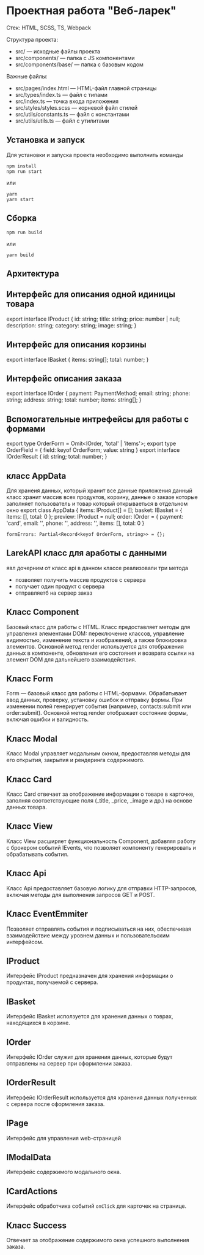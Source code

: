 # Проектная работа "Веб-ларек"

Стек: HTML, SCSS, TS, Webpack

Структура проекта:

- src/ — исходные файлы проекта
- src/components/ — папка с JS компонентами
- src/components/base/ — папка с базовым кодом

Важные файлы:

- src/pages/index.html — HTML-файл главной страницы
- src/types/index.ts — файл с типами
- src/index.ts — точка входа приложения
- src/styles/styles.scss — корневой файл стилей
- src/utils/constants.ts — файл с константами
- src/utils/utils.ts — файл с утилитами

## Установка и запуск

Для установки и запуска проекта необходимо выполнить команды

```
npm install
npm run start
```

или

```
yarn
yarn start
```

## Сборка

```
npm run build
```

или

```
yarn build
```

## Архитектура

## Интерфейс для описания одной идиницы товара

export interface IProduct {
id: string;
title: string;
price: number | null;
description: string;
category: string;
image: string;
}

## Интерфейс для описания корзины

export interface IBasket {
items: string[];
total: number;
}

## Интерфейс описания заказа

export interface IOrder {
payment: PaymentMethod;
email: string;
phone: string;
address: string;
total: number;
items: string[];
}

## Вспомогательные интрефейсы для работы с формами

export type OrderForm = Omit<IOrder, 'total' | 'items'>;
export type OrderField = {
field: keyof OrderForm;
value: string
}
export interface IOrderResult {
id: string;
total: number;
}

## класс AppData

Для хранеия данных, который хранит все данные приложения
данный класс хранит массив всех продуктов, корзину, данные о заказе которые заполняет пользователь
и товар который открываеться в отдельном окно
export class AppData {
items: IProduct[] = [];
basket: IBasket = {
items: [],
total: 0
};
preview: IProduct = null;
order: IOrder = {
payment: 'card',
email: '',
phone: '',
address: '',
items: [],
total: 0
}

    formErrors: Partial<Record<keyof OrderForm, string>> = {};

## LarekAPI класс для аработы с данными

явл дочерним от класс api
в данном классе реализовали три метода

- позволяет получить массив продуктов с сервера
- получает один продукт с сервера
- отправляетб на сервер заказ

## Класс Component

Базовый класс для работы с HTML.
Класс предоставляет методы для управления элементами DOM: переключение классов, управление видимостью, изменение текста и изображений, а также блокировка элементов. Основной метод render используется для отображения данных в компоненте, обновления его состояния и возврата ссылки на элемент DOM для дальнейшего взаимодействия.

## Класс Form

Form — базовый класс для работы с HTML-формами. Обрабатывает ввод данных, проверку, установку ошибок и отправку формы. При изменении полей генерирует события (например, contacts:submit или order:submit). Основной метод render отображает состояние формы, включая ошибки и валидность.

## Класс Modal

Класс Modal управляет модальным окном, предоставляя методы для его открытия, закрытия и рендеринга содержимого.

## Класс Card

Класс Card отвечает за отображение информации о товаре в карточке, заполняя соответствующие поля (\_title, \_price, \_image и др.) на основе данных товара.

## Класс View

Класс View расширяет функциональность Component, добавляя работу с брокером событий IEvents, что позволяет компоненту генерировать и обрабатывать события.

## Класс Api

Класс Api предоставляет базовую логику для отправки HTTP-запросов, включая методы для выполнения запросов GET и POST.

## Класс EventEmmiter

Позволяет отправлять события и подписываться на них, обеспечивая взаимодействие между уровнем данных и пользовательским интерфейсом.

## IProduct

Интерфейс IProduct предназначен для хранения информации о продуктах, получаемой с сервера.

## IBasket

Интерфейс IBasket исползуется для хранения данных о товрах, находящихся в корзине.

## IOrder

Интерфейс IOrder служит для хранения данных, которые будут отправлены на сервер при оформлении заказа.

## IOrderResult

Интерфейс IOrderResult используется для хранения данных полученных с сервера после оформления заказа.

## IPage

Интерфейс для управления web-страницей

## IModalData

Интерфейс содержимого модального окна.

## ICardActions

Интерфейс обработчика событий `onClick` для карточек на странице.

## Класс Success

Отвечает за отображение содержимого окна успешного выполнения заказа.
